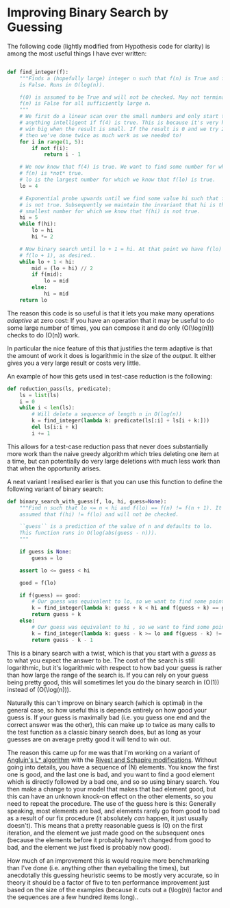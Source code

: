 # Improving Binary Search by Guessing

The following code (lightly modified from Hypothesis code for clarity) is among the most useful things I have ever written:

```python

def find_integer(f):
    """Finds a (hopefully large) integer n such that f(n) is True and f(n + 1)
    is False. Runs in O(log(n)).

    f(0) is assumed to be True and will not be checked. May not terminate unless
    f(n) is False for all sufficiently large n.
    """
    # We first do a linear scan over the small numbers and only start to do
    # anything intelligent if f(4) is true. This is because it's very hard to
    # win big when the result is small. If the result is 0 and we try 2 first
    # then we've done twice as much work as we needed to!
    for i in range(1, 5):
        if not f(i):
            return i - 1

    # We now know that f(4) is true. We want to find some number for which
    # f(n) is *not* true.
    # lo is the largest number for which we know that f(lo) is true.
    lo = 4

    # Exponential probe upwards until we find some value hi such that f(hi)
    # is not true. Subsequently we maintain the invariant that hi is the
    # smallest number for which we know that f(hi) is not true.
    hi = 5
    while f(hi):
        lo = hi
        hi *= 2

    # Now binary search until lo + 1 = hi. At that point we have f(lo) and not
    # f(lo + 1), as desired..
    while lo + 1 < hi:
        mid = (lo + hi) // 2
        if f(mid):
            lo = mid
        else:
            hi = mid
    return lo
```

The reason this code is so useful is that it lets you make many operations *adaptive* at zero cost:
If you have an operation that it may be useful to do some large number of times, you can compose it and do only \(O(\log(n))\) checks to do \(O(n)\) work.

In particular the nice feature of this that justifies the term adaptive is that the amount of work it does is logarithmic in the size of the *output*.
It either gives you a very large result or costs very little.

An example of how this gets used in test-case reduction is the following:

```python
def reduction_pass(ls, predicate);
    ls = list(ls)
    i = 0
    while i < len(ls):
        # Will delete a sequence of length n in O(log(n))
        k = find_integer(lambda k: predicate(ls[:i] + ls[i + k:]))
        del ls[i:i + k]
        i += 1
```

This allows for a test-case reduction pass that never does substantially more work than the naive greedy algorithm which tries deleting one item at a time,
but can potentially do very large deletions with much less work than that when the opportunity arises.

A neat variant I realised earlier is that you can use this function to define the following variant of binary search:

```python
def binary_search_with_guess(f, lo, hi, guess=None):
    """Find n such that lo <= n < hi and f(lo) == f(n) != f(n + 1). It is
    assumed that f(hi) != f(lo) and will not be checked.

    ``guess`` is a prediction of the value of n and defaults to lo.
    This function runs in O(log(abs(guess - n))).
    """

    if guess is None:
        guess = lo

    assert lo <= guess < hi

    good = f(lo)

    if f(guess) == good:
        # Our guess was equivalent to lo, so we want to find some point after it.
        k = find_integer(lambda k: guess + k < hi and f(guess + k) == good)
        return guess + k
    else:
        # Our guess was equivalent to hi , so we want to find some point before it.
        k = find_integer(lambda k: guess - k >= lo and f(guess - k) != good)
        return guess - k - 1
```

This is a binary search with a twist, which is that you start with a *guess* as to what you expect the answer to be.
The cost of the search is still logarithmic, but it's logarithmic with respect to how bad your guess is rather than how large the range of the search is.
If you can rely on your guess being pretty good, this will sometimes let you do the binary search in \(O(1)\) instead of \(O(\log(n))\).

Naturally this can't improve on binary search (which is optimal) in the general case, so how useful this is depends entirely on how good your guess is.
If your guess is maximally bad (i.e. you guess one end and the correct answer was the other), this can make up to twice as many calls to the test function as a classic binary search does,
but as long as your guesses are on average pretty good it will tend to win out.

The reason this came up for me was that I'm working on a variant of [Angluin's L* algorithm](https://people.eecs.berkeley.edu/~dawnsong/teaching/s10/papers/angluin87.pdf) with the [Rivest and Schapire modifications](https://people.csail.mit.edu/rivest/RivestSchapire-InferenceOfFiniteAutomataUsingHomingSequences-STOC89.pdf).
Without going into details, you have a sequence of \(N\) elements. You know the first one is good, and the last one is bad, and you want to find a good element which is directly followed by a bad one,
and so so using binary search. You then make a change to your model that makes that bad element good,
but this can have an unknown knock-on effect on the other elements, so you need to repeat the procedure.
The use of the guess here is this:
Generally speaking, most elements are bad, and elements rarely go from good to bad as a result of our fix procedure (it absolutely *can* happen, it just usually doesn't).
This means that a pretty reasonable guess is \(0\) on the first iteration, and the element we just made good on the subsequent ones (because the elements before it probably haven't changed from good to bad, and the element we just fixed is probably now good).

How much of an improvement this is would require more benchmarking than I've done (i.e. anything other than eyeballing the times), but anecdotally this guessing heuristic seems to be mostly very accurate,
so in theory it should be a factor of five to ten performance improvement just based on the size of the examples (because it cuts out a \(\log(n)\) factor and the sequences are a few hundred items long)..
